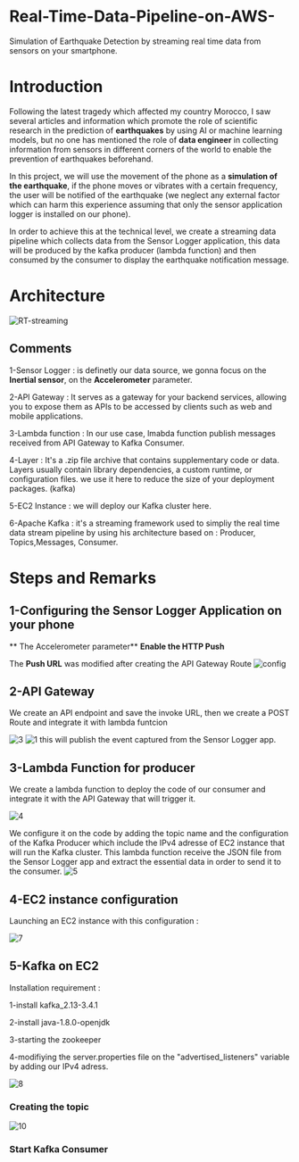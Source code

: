 # Real-Time-Data-Pipeline-on-AWS-
Simulation of Earthquake Detection by streaming real time data from sensors on your smartphone. 

# Introduction
Following the latest tragedy which affected my country Morocco, I saw several articles and information which promote the role of scientific research in the prediction of **earthquakes** by using AI or machine learning models, but no one has mentioned the role of **data engineer** in collecting information from sensors in different corners of the world to enable the prevention of earthquakes beforehand.

In this project, we will use the movement of the phone as a **simulation of the earthquake**, if the phone moves or vibrates with a certain frequency, the user will be notified of the earthquake (we neglect any external factor which can harm this experience assuming that only the sensor application logger is installed on our phone). 

In order to achieve this at the technical level, we create a streaming data pipeline which collects data from the Sensor Logger application, this data will be produced by the kafka producer (lambda function) and then consumed by the consumer to display the earthquake notification message. 

# Architecture 

![RT-streaming](https://github.com/hafsaelgha/Real-Time-Data-Pipeline-on-AWS-/assets/99973359/2148f98a-91c4-495f-baba-ef2690cfaf89)

## Comments 
1-Sensor Logger : is definetly our data source, we gonna focus on the **Inertial sensor**, on the **Accelerometer** parameter.

2-API Gateway : It serves as a gateway for your backend services, allowing you to expose them as APIs to be accessed by clients such as web and mobile applications.

3-Lambda function : In our use case, lmabda function publish messages received from API Gateway to Kafka Consumer.

4-Layer : It's a .zip file archive that contains supplementary code or data. Layers usually contain library dependencies, a custom runtime, or configuration files. we use it here to reduce the size of your deployment packages. (kafka)

5-EC2 Instance : we will deploy our Kafka cluster here.

6-Apache Kafka : it's a streaming framework used to simpliy the real time data stream pipeline by using his architecture based on : Producer, Topics,Messages, Consumer.

# Steps and Remarks 

## 1-Configuring the Sensor Logger Application on your phone
** The Accelerometer parameter**
**Enable the HTTP Push**

The **Push URL** was modified after creating the API Gateway Route
![config](https://github.com/hafsaelgha/Real-Time-Data-Pipeline-on-AWS-/assets/99973359/a77e784c-0849-455f-bfb4-b326e27fc415)

## 2-API Gateway 
We create an API endpoint and save the invoke URL, then we create a POST Route and integrate it with lambda funtcion

![3](https://github.com/hafsaelgha/Real-Time-Data-Pipeline-on-AWS-/assets/99973359/415065cf-1ab6-4c75-ba5b-75e5b1637fdd)
![1](https://github.com/hafsaelgha/Real-Time-Data-Pipeline-on-AWS-/assets/99973359/bfb8a6ba-aaa3-4739-8648-f8172a706bd5)
this will publish the event captured from the Sensor Logger app.

## 3-Lambda Function for producer
We create a lambda function to deploy the code of our consumer and integrate it with the API Gateway that will trigger it. 

![4](https://github.com/hafsaelgha/Real-Time-Data-Pipeline-on-AWS-/assets/99973359/a02e0ac3-6c68-4d43-b6cf-05d184b4acc4)

We configure it on the code by adding the topic name and the configuration of the Kafka Producer which include the IPv4 adresse of EC2 instance that will run the Kafka cluster. 
This lambda function receive the JSON file from the Sensor Logger app and extract the essential data in order to send it to the consumer.
![5](https://github.com/hafsaelgha/Real-Time-Data-Pipeline-on-AWS-/assets/99973359/340d736c-8d9c-46be-a197-53e5da0971f5)

## 4-EC2 instance configuration
Launching an EC2 instance with this configuration : 

![7](https://github.com/hafsaelgha/Real-Time-Data-Pipeline-on-AWS-/assets/99973359/2a9bd392-8083-4361-94c3-f6c30ed757c1)

## 5-Kafka on EC2 
Installation requirement : 

1-install kafka_2.13-3.4.1

2-install java-1.8.0-openjdk

3-starting the zookeeper

4-modifiying the server.properties file on the "advertised_listeners" variable by adding our IPv4 adress.

![8](https://github.com/hafsaelgha/Real-Time-Data-Pipeline-on-AWS-/assets/99973359/c64f3b78-b485-49f0-9fac-4f1fc2ea7349)

### Creating the topic 

![10](https://github.com/hafsaelgha/Real-Time-Data-Pipeline-on-AWS-/assets/99973359/190e04a3-f1c2-4745-a02d-364a0d2a3ff2)

### Start Kafka Consumer 














